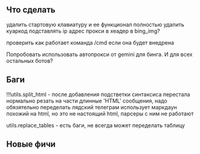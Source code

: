 ## Что сделать

удалить стартовую клавиатуру и ее функционал полностью
удалить куаркод
подставлять ip адрес прокси в хеадер в bing_img?

проверить как работает команда /cmd если она будет внедрена

Попробовать использовать автопрокси от gemini для бинга. И для всех остальных ботов?


## Баги
!!!utils.split_html - после добавления подстветки синтаксиса перестала нормально резать на части длинные 'HTML' сообщения, надо обязятельно переделать
   лядский телеграм использует маркдаун похожий на html, но это не настоящий html, парсеры с ним не работают

utils.replace_tables - есть баги, не всегда может переделать таблицу

## Новые фичи


